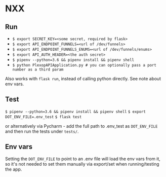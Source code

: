# NXX
## Run
* `$ export SECRET_KEY=<some secret, required by flask>`
* `$ export API_ENDPOINT_FUNNELS=<url of /dev/funnels>`
* `$ export API_ENDPOINT_FUNNELS_ENUMS=<url of /dev/funnels/enums>`
* `$ export API_AUTH_HEADER=<the auth secret>`
* `$ pipenv --python=3.6 && pipenv install && pipenv shell`
* `$ python PlexopAPIApplication.py # you can optionally pass a port number as a third param`

Also works with `flask run`, instead of calling python directly. See note about env vars.

## Test
`$ pipenv --python=3.6 && pipenv install && pipenv shell`
`$ export DOT_ENV_FILE=.env_test`
`$ flask test`

or alternatively via Pycharm - add the full path to .env_test as `DOT_ENV_FILE` and then run the tests under `tests/`.

## Env vars
Setting the `DOT_ENV_FILE` to point to an .env file will load the env vars from it, so it's not needed to set them
manually via export/set when running/testing the app.